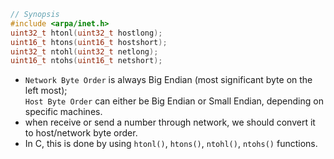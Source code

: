 ```C
// Synopsis
#include <arpa/inet.h>
uint32_t htonl(uint32_t hostlong);
uint16_t htons(uint16_t hostshort);
uint32_t ntohl(uint32_t netlong);
uint16_t ntohs(uint16_t netshort);
```
- `Network Byte Order` is always Big Endian (most significant byte on the left most);  
  `Host Byte Order` can either be Big Endian or Small Endian, depending on specific machines.  
- when receive or send a number through network, we should convert it to host/network byte order.  
- In C, this is done by using `htonl()`, `htons()`, `ntohl()`, `ntohs()` functions.  
